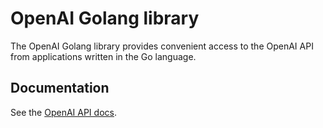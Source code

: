 # OpenAI Golang library

The OpenAI Golang library provides convenient access to the OpenAI API from
applications written in the Go language.

## Documentation

See the [OpenAI API docs](https://beta.openai.com/docs/api-reference?lang=python).

